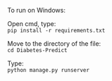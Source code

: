 To run on Windows:

Open cmd, type:  
`pip install -r requirements.txt`

Move to the directory of the file:  
`cd Diabetes-Predict`  

Type:  
`python manage.py runserver`  
